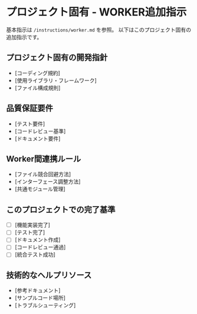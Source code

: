 # プロジェクト固有 - WORKER追加指示

基本指示は `/instructions/worker.md` を参照。
以下はこのプロジェクト固有の追加指示です。

## プロジェクト固有の開発指針
- [コーディング規約]
- [使用ライブラリ・フレームワーク]
- [ファイル構成規則]

## 品質保証要件
- [テスト要件]
- [コードレビュー基準]
- [ドキュメント要件]

## Worker間連携ルール
- [ファイル競合回避方法]
- [インターフェース調整方法]
- [共通モジュール管理]

## このプロジェクトでの完了基準
- [ ] [機能実装完了]
- [ ] [テスト完了]
- [ ] [ドキュメント作成]
- [ ] [コードレビュー通過]
- [ ] [統合テスト成功]

## 技術的なヘルプリソース
- [参考ドキュメント]
- [サンプルコード場所]
- [トラブルシューティング]